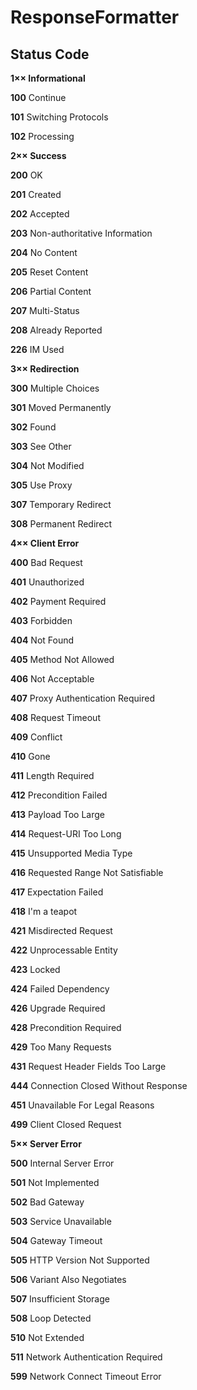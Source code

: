 # ResponseFormatter

## Status Code

 **1×× Informational**

**100** Continue

**101** Switching Protocols

**102** Processing

**2×× Success**

**200** OK

**201** Created

**202** Accepted

**203** Non-authoritative Information

**204** No Content

**205** Reset Content

**206** Partial Content

**207** Multi-Status

**208** Already Reported

**226** IM Used

**3×× Redirection**

**300** Multiple Choices

**301** Moved Permanently

**302** Found

**303** See Other

**304** Not Modified

**305** Use Proxy

**307** Temporary Redirect

**308** Permanent Redirect

**4×× Client Error**

**400** Bad Request

**401** Unauthorized

**402** Payment Required

**403** Forbidden

**404** Not Found

**405** Method Not Allowed

**406** Not Acceptable

**407** Proxy Authentication Required

**408** Request Timeout

**409** Conflict

**410** Gone

**411** Length Required

**412** Precondition Failed

**413** Payload Too Large

**414** Request-URI Too Long

**415** Unsupported Media Type

**416** Requested Range Not Satisfiable

**417** Expectation Failed

**418** I'm a teapot

**421** Misdirected Request

**422** Unprocessable Entity

**423** Locked

**424** Failed Dependency

**426** Upgrade Required

**428** Precondition Required

**429** Too Many Requests

**431** Request Header Fields Too Large

**444** Connection Closed Without Response

**451** Unavailable For Legal Reasons

**499** Client Closed Request

**5×× Server Error**

**500** Internal Server Error

**501** Not Implemented

**502** Bad Gateway

**503** Service Unavailable

**504** Gateway Timeout

**505** HTTP Version Not Supported

**506** Variant Also Negotiates

**507** Insufficient Storage

**508** Loop Detected

**510** Not Extended

**511** Network Authentication Required

**599** Network Connect Timeout Error